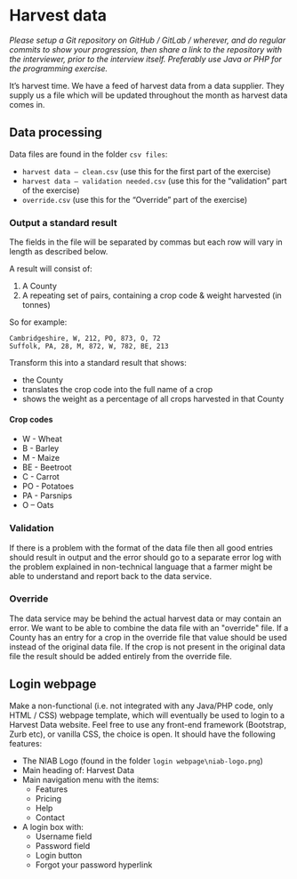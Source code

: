 # Harvest data

_Please setup a Git repository on GitHub / GitLab / wherever, and do regular commits to show your progression, then share a link to the repository with the interviewer, prior to the interview itself. Preferably use Java or PHP for the programming exercise._

It’s harvest time. We have a feed of harvest data from a data supplier. They supply us a file which will be updated throughout the month as harvest data comes in.

## Data processing

Data files are found in the folder `csv files`:

- `harvest data – clean.csv` (use this for the first part of the exercise)
- `harvest data – validation needed.csv` (use this for the “validation” part of the exercise)
- `override.csv` (use this for the “Override” part of the exercise)

### Output a standard result

The fields in the file will be separated by commas but each row will vary in length as described below.

A result will consist of:

1. A County
1. A repeating set of pairs, containing a crop code & weight harvested (in tonnes)

So for example:

```
Cambridgeshire, W, 212, PO, 873, O, 72
Suffolk, PA, 28, M, 872, W, 782, BE, 213
```

Transform this into a standard result that shows:

- the County
- translates the crop code into the full name of a crop
- shows the weight as a percentage of all crops harvested in that County 


#### Crop codes

- W - Wheat
- B - Barley
- M - Maize
- BE - Beetroot
- C - Carrot
- PO - Potatoes
- PA - Parsnips
- O – Oats

### Validation

If there is a problem with the format of the data file then all good entries should result in output and the error should go to a separate error log with the problem explained in non-technical language that a farmer might be able to understand and report back to the data service.

### Override

The data service may be behind the actual harvest data or may contain an error. We want to be able to combine the data file with an "override" file. If a County has an entry for a crop in the override file that value should be used instead of the original data file.
If the crop is not present in the original data file the result should be added entirely from the override file.

## Login webpage

Make a non-functional (i.e. not integrated with any Java/PHP code, only HTML / CSS) webpage template, which will eventually be used to login to a Harvest Data website. Feel free to use any front-end framework (Bootstrap, Zurb etc), or vanilla CSS, the choice is open.
It should have the following features:

- The NIAB Logo (found in the folder `login webpage\niab-logo.png`)
- Main heading of: Harvest Data
- Main navigation menu with the items:
  - Features
  - Pricing
  - Help
  - Contact
- A login box with:
  - Username field
  - Password field
  - Login button
  - Forgot your password hyperlink
